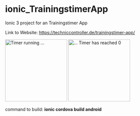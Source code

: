 # ionic_TrainingstimerApp
Ionic 3 project for an Trainingstimer App

Link to Website: https://techniccontroller.de/trainingstimer-app/

<img src="https://techniccontroller.de/wp-content/uploads/Screenshot_2018-06-21-21-31-54-576x1024.png" width="200" title="Timer running …"/> <img src="https://techniccontroller.de/wp-content/uploads/Screenshot_2018-06-21-21-38-54-576x1024.png" width="200" title="… Timer has reached 0"/> 


command to build: **ionic cordova build android**
